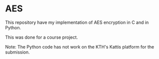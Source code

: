 # AES

This repository have my implementation of AES encryption in C and in Python.

This was done for a course project.



Note: The Python code has not work on the KTH's Kattis platform for the submission.
